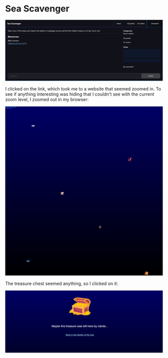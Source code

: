 # Sea Scavenger
![](../images/sea-scavenger-part-1.png)

I clicked on the link, which took me to a website that seemed zoomed in. To see if anything interesting was hiding that I couldn't see with the current zoom level, I zoomed out in my browser:

![](../images/sea-scavenger-part-2.png)

The treasure chest seemed anything, so I clicked on it:

![](../images/sea-scavenger-part-3.png)
